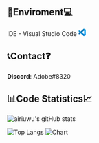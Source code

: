 ## :electric_plug:Enviroment:computer:
IDE - Visual Studio Code <img alt="VSCode" width="17px" src="https://raw.githubusercontent.com/Mempler/Mempler/master/assets//visual-studio-code.svg"/>

## :telephone_receiver:Contact:question:

**Discord**: Adobe#8320

## :bar_chart:Code Statistics:chart_with_upwards_trend:
![airiuwu's gitHub stats](https://github-readme-stats.vercel.app/api?username=airiuwu&count_private=true&show_icons=true&title_color=954CFF&bg_color=FFFFF2&icon_color=954CFF&hide_border=true)

![Top Langs](https://github-readme-stats.vercel.app/api/top-langs/?username=airiuwu&title_color=954CFF&bg_color=FFFFF2&icon_color=954CFF)
<img alt="Chart" width="330px" src="https://wakatime.com/share/@e73a6c38-2309-4300-8609-63905fd707ca/f0e4b3a1-cb4b-4443-b667-ed37fe52434b.svg"/>
